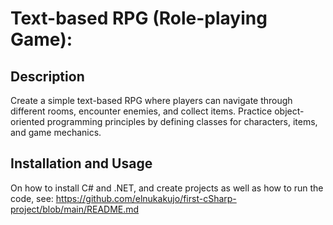 # Text-based RPG (Role-playing Game):

## Description
Create a simple text-based RPG where players can navigate through different rooms, encounter enemies, and collect items.
Practice object-oriented programming principles by defining classes for characters, items, and game mechanics.

## Installation and Usage
On how to install C# and .NET, and create projects as well as how to run the code, see:
https://github.com/elnukakujo/first-cSharp-project/blob/main/README.md
